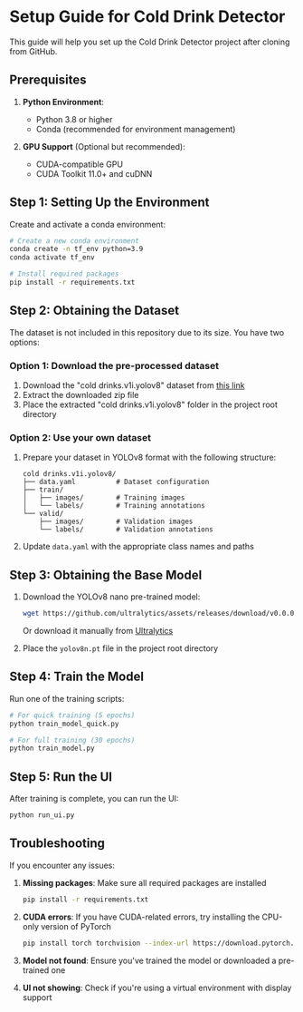 # Setup Guide for Cold Drink Detector

This guide will help you set up the Cold Drink Detector project after cloning from GitHub.

## Prerequisites

1. **Python Environment**:
   - Python 3.8 or higher
   - Conda (recommended for environment management)

2. **GPU Support** (Optional but recommended):
   - CUDA-compatible GPU
   - CUDA Toolkit 11.0+ and cuDNN

## Step 1: Setting Up the Environment

Create and activate a conda environment:

```bash
# Create a new conda environment
conda create -n tf_env python=3.9
conda activate tf_env

# Install required packages
pip install -r requirements.txt
```

## Step 2: Obtaining the Dataset

The dataset is not included in this repository due to its size. You have two options:

### Option 1: Download the pre-processed dataset

1. Download the "cold drinks.v1i.yolov8" dataset from [this link](https://universe.roboflow.com/cold-drinks-cftkw/cold-drinks-qki32/dataset/1)
2. Extract the downloaded zip file
3. Place the extracted "cold drinks.v1i.yolov8" folder in the project root directory

### Option 2: Use your own dataset

1. Prepare your dataset in YOLOv8 format with the following structure:
   ```
   cold drinks.v1i.yolov8/
   ├── data.yaml          # Dataset configuration
   ├── train/
   │   ├── images/        # Training images
   │   └── labels/        # Training annotations
   └── valid/
       ├── images/        # Validation images
       └── labels/        # Validation annotations
   ```
2. Update `data.yaml` with the appropriate class names and paths

## Step 3: Obtaining the Base Model

1. Download the YOLOv8 nano pre-trained model:
   ```bash
   wget https://github.com/ultralytics/assets/releases/download/v0.0.0/yolov8n.pt
   ```
   Or download it manually from [Ultralytics](https://github.com/ultralytics/assets/releases/download/v0.0.0/yolov8n.pt)

2. Place the `yolov8n.pt` file in the project root directory

## Step 4: Train the Model

Run one of the training scripts:

```bash
# For quick training (5 epochs)
python train_model_quick.py

# For full training (30 epochs)
python train_model.py
```

## Step 5: Run the UI

After training is complete, you can run the UI:

```bash
python run_ui.py
```

## Troubleshooting

If you encounter any issues:

1. **Missing packages**: Make sure all required packages are installed
   ```bash
   pip install -r requirements.txt
   ```

2. **CUDA errors**: If you have CUDA-related errors, try installing the CPU-only version of PyTorch
   ```bash
   pip install torch torchvision --index-url https://download.pytorch.org/whl/cpu
   ```

3. **Model not found**: Ensure you've trained the model or downloaded a pre-trained one

4. **UI not showing**: Check if you're using a virtual environment with display support
